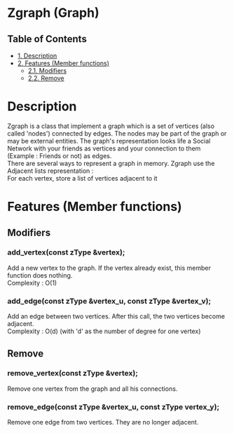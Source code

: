 # Zgraph (Graph)

<div id="table-of-contents">
<h2>Table of Contents</h2>
<div id="text-table-of-contents">
<ul>
<li><a href="#sec-1">1. Description</a></li>
<li><a href="#sec-2">2. Features (Member functions)</a>
<ul>
<li><a href="#sec-2-1">2.1. Modifiers</a></li>
<li><a href="#sec-2-2">2.2. Remove</a></li>
</ul>
</li>
</ul>
</div>
</div>

# Description<a id="sec-1" name="sec-1"></a>

Zgraph is a class that implement a graph which is a set of vertices
(also called 'nodes') connected by edges. The nodes may be part of
the graph or may be external entities.
The graph's representation looks life a Social Network with your
friends as vertices and your connection to them (Example : Friends
or not) as edges. <br />
There are several ways to represent a graph in memory. Zgraph use
the Adjacent lists representation :<br />
      For each vertex, store a list of vertices adjacent to it

# Features (Member functions)<a id="sec-2" name="sec-2"></a>

## Modifiers<a id="sec-2-1" name="sec-2-1"></a>

### add\_vertex(const zType &vertex);
Add a new vertex to the graph. If the vertex already exist, this
member function does nothing.<br />
Complexity : O(1)

### add\_edge(const zType &vertex\_u, const zType &vertex\_v);
Add an edge between two vertices. After this call, the two vertices
become adjacent. <br />
Complexity : O(d)    (with 'd' as the number of degree for one
vertex)

## Remove<a id="sec-2-2" name="sec-2-2"></a>

### remove\_vertex(const zType &vertex);
Remove one vertex from the graph and all his connections.

### remove\_edge(const zType &vertex\_u, const zType vertex\_y);
Remove one edge from two vertices. They are no longer adjacent.